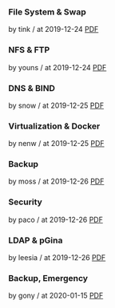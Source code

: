 ### File System & Swap

by tink / at 2019-12-24
[PDF](https://s3.ap-northeast-2.amazonaws.com/sparcs.home/tink_1586762214704.pdf)

### NFS & FTP

by youns / at 2019-12-24
[PDF](https://s3.ap-northeast-2.amazonaws.com/sparcs.home/youns_1586762283078.pdf)

### DNS & BIND

by snow / at 2019-12-25
[PDF](https://s3.ap-northeast-2.amazonaws.com/sparcs.home/snow_1586762373968.pdf)

### Virtualization & Docker

by nenw / at 2019-12-25
[PDF](https://s3.ap-northeast-2.amazonaws.com/sparcs.home/nenw_1586762400286.pdf)

### Backup

by moss / at 2019-12-26
[PDF](https://s3.ap-northeast-2.amazonaws.com/sparcs.home/moss_1586762433352.pdf)

### Security

by paco / at 2019-12-26
[PDF](https://s3.ap-northeast-2.amazonaws.com/sparcs.home/paco_1586762447694.pdf)

### LDAP & pGina

by leesia / at 2019-12-26
[PDF](https://s3.ap-northeast-2.amazonaws.com/sparcs.home/leesia_1586762466415.pdf)

### Backup, Emergency

by gony / at 2020-01-15
[PDF](https://s3.ap-northeast-2.amazonaws.com/sparcs.home/gony_1611407902332.pdf)
